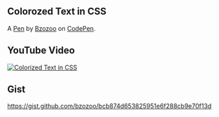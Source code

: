 Colorozed Text in CSS
---------------------
A [Pen](https://codepen.io/bzozoo/pen/OJjBbpO) by [Bzozoo](https://codepen.io/bzozoo) on [CodePen](https://codepen.io).

## YouTube Video
<a href="https://www.youtube.com/watch?v=uR8gx2uy_sM"><img src="https://img.youtube.com/vi/uR8gx2uy_sM/0.jpg" title="Colorized Text in CSS" alt="Colorized Text in CSS"></a>
  
## Gist
  https://gist.github.com/bzozoo/bcb874d653825951e6f288cb9e70f13d
 
